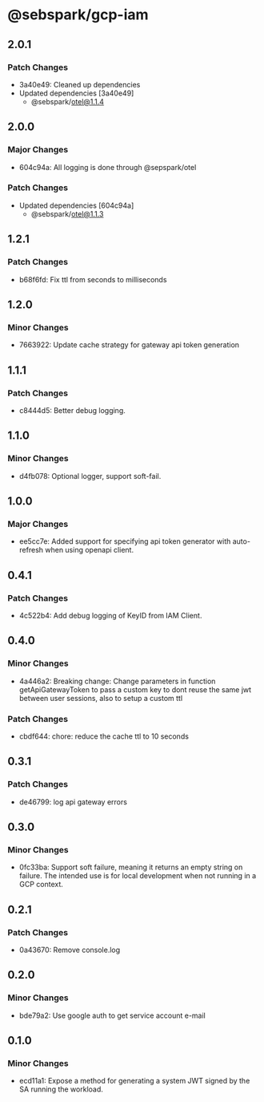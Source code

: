 # @sebspark/gcp-iam

## 2.0.1

### Patch Changes

- 3a40e49: Cleaned up dependencies
- Updated dependencies [3a40e49]
  - @sebspark/otel@1.1.4

## 2.0.0

### Major Changes

- 604c94a: All logging is done through @sepspark/otel

### Patch Changes

- Updated dependencies [604c94a]
  - @sebspark/otel@1.1.3

## 1.2.1

### Patch Changes

- b68f6fd: Fix ttl from seconds to milliseconds

## 1.2.0

### Minor Changes

- 7663922: Update cache strategy for gateway api token generation

## 1.1.1

### Patch Changes

- c8444d5: Better debug logging.

## 1.1.0

### Minor Changes

- d4fb078: Optional logger, support soft-fail.

## 1.0.0

### Major Changes

- ee5cc7e: Added support for specifying api token generator with auto-refresh when using openapi client.

## 0.4.1

### Patch Changes

- 4c522b4: Add debug logging of KeyID from IAM Client.

## 0.4.0

### Minor Changes

- 4a446a2: Breaking change: Change parameters in function getApiGatewayToken to pass a custom key to dont reuse the same jwt between user sessions, also to setup a custom ttl

### Patch Changes

- cbdf644: chore: reduce the cache ttl to 10 seconds

## 0.3.1

### Patch Changes

- de46799: log api gateway errors

## 0.3.0

### Minor Changes

- 0fc33ba: Support soft failure, meaning it returns an empty string on failure. The intended use is for local development when not running in a GCP context.

## 0.2.1

### Patch Changes

- 0a43670: Remove console.log

## 0.2.0

### Minor Changes

- bde79a2: Use google auth to get service account e-mail

## 0.1.0

### Minor Changes

- ecd11a1: Expose a method for generating a system JWT signed by the SA running the workload.
